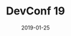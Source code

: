 ---
title: "DevConf 19"
date: 2019-01-25
description:
tags:
- devconf
series:
-
categories:
- conference
---